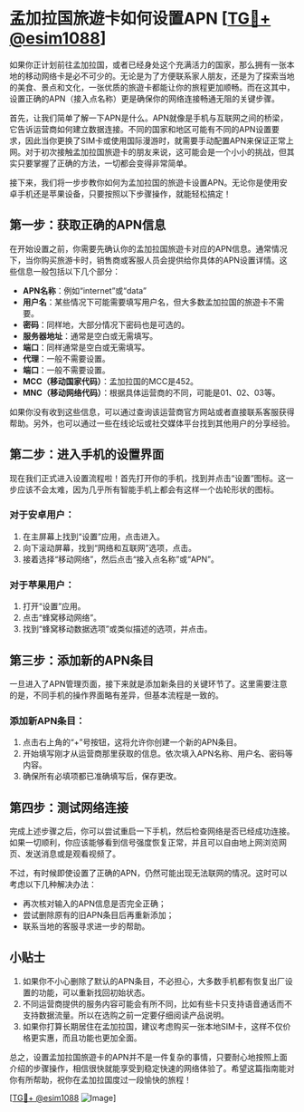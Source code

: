 # 孟加拉国旅遊卡如何设置APN [[TG💪+ @esim1088](https://t.me/s/esim1088)]

如果你正计划前往孟加拉国，或者已经身处这个充满活力的国家，那么拥有一张本地的移动网络卡是必不可少的。无论是为了方便联系家人朋友，还是为了探索当地的美食、景点和文化，一张优质的旅遊卡都能让你的旅程更加顺畅。而在这其中，设置正确的APN（接入点名称）更是确保你的网络连接畅通无阻的关键步骤。

首先，让我们简单了解一下APN是什么。APN就像是手机与互联网之间的桥梁，它告诉运营商如何建立数据连接。不同的国家和地区可能有不同的APN设置要求，因此当你更换了SIM卡或使用国际漫游时，就需要手动配置APN来保证正常上网。对于初次接触孟加拉国旅遊卡的朋友来说，这可能会是一个小小的挑战，但其实只要掌握了正确的方法，一切都会变得非常简单。

接下来，我们将一步步教你如何为孟加拉国的旅遊卡设置APN。无论你是使用安卓手机还是苹果设备，只要按照以下步骤操作，就能轻松搞定！

## 第一步：获取正确的APN信息

在开始设置之前，你需要先确认你的孟加拉国旅遊卡对应的APN信息。通常情况下，当你购买旅游卡时，销售商或客服人员会提供给你具体的APN设置详情。这些信息一般包括以下几个部分：

- **APN名称**：例如“internet”或“data”
- **用户名**：某些情况下可能需要填写用户名，但大多数孟加拉国的旅遊卡不需要。
- **密码**：同样地，大部分情况下密码也是可选的。
- **服务器地址**：通常是空白或无需填写。
- **端口**：同样通常是空白或无需填写。
- **代理**：一般不需要设置。
- **端口**：一般不需要设置。
- **MCC（移动国家代码）**：孟加拉国的MCC是452。
- **MNC（移动网络代码）**：根据具体运营商的不同，可能是01、02、03等。

如果你没有收到这些信息，可以通过查询该运营商官方网站或者直接联系客服获得帮助。另外，也可以通过一些在线论坛或社交媒体平台找到其他用户的分享经验。

## 第二步：进入手机的设置界面

现在我们正式进入设置流程啦！首先打开你的手机，找到并点击“设置”图标。这一步应该不会太难，因为几乎所有智能手机上都会有这样一个齿轮形状的图标。

### 对于安卓用户：
1. 在主屏幕上找到“设置”应用，点击进入。
2. 向下滚动屏幕，找到“网络和互联网”选项，点击。
3. 接着选择“移动网络”，然后点击“接入点名称”或“APN”。

### 对于苹果用户：
1. 打开“设置”应用。
2. 点击“蜂窝移动网络”。
3. 找到“蜂窝移动数据选项”或类似描述的选项，并点击。

## 第三步：添加新的APN条目

一旦进入了APN管理页面，接下来就是添加新条目的关键环节了。这里需要注意的是，不同手机的操作界面略有差异，但基本流程是一致的。

### 添加新APN条目：
1. 点击右上角的“+”号按钮，这将允许你创建一个新的APN条目。
2. 开始填写刚才从运营商那里获取的信息。依次填入APN名称、用户名、密码等内容。
3. 确保所有必填项都已准确填写后，保存更改。

## 第四步：测试网络连接

完成上述步骤之后，你可以尝试重启一下手机，然后检查网络是否已经成功连接。如果一切顺利，你应该能够看到信号强度恢复正常，并且可以自由地上网浏览网页、发送消息或是观看视频了。

不过，有时候即使设置了正确的APN，仍然可能出现无法联网的情况。这时可以考虑以下几种解决办法：

- 再次核对输入的APN信息是否完全正确；
- 尝试删除原有的旧APN条目后再重新添加；
- 联系当地的客服寻求进一步的帮助。

## 小贴士

1. 如果你不小心删除了默认的APN条目，不必担心，大多数手机都有恢复出厂设置的功能，可以重新找回初始状态。
2. 不同运营商提供的服务内容可能会有所不同，比如有些卡只支持语音通话而不支持数据流量。所以在选购之前一定要仔细阅读产品说明。
3. 如果你打算长期居住在孟加拉国，建议考虑购买一张本地SIM卡，这样不仅价格更实惠，而且功能也更加全面。

总之，设置孟加拉国旅遊卡的APN并不是一件复杂的事情，只要耐心地按照上面介绍的步骤操作，相信很快就能享受到稳定快速的网络体验了。希望这篇指南能对你有所帮助，祝你在孟加拉国度过一段愉快的旅程！

[[TG💪+ @esim1088](https://t.me/s/esim1088) ![Image](https://i.postimg.cc/4NQfJmqS/Snipaste-2025-05-13-00-14-12.png)]